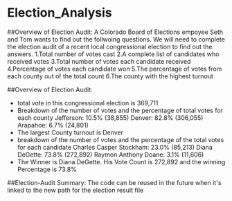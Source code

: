 # Election_Analysis

##Overview of Election Audit:
A Colorado Board of Elections empoyee Seth and Tom wants to find out the follwoing questions. We will need to complete the election audit of a recent local congressional election to find out the answers.
1.Total number of votes cast
2.A complete list of candidates who received votes
3.Total number of votes each candidate received
4.Percentage of votes each candidate won
5.The percentage of votes from each county out of the total count
6.The county with the highest turnout

##Overview of Election Audit:
- total vote in this congressional election is 369,711
- Breakdown of the number of votes and the percentage of total votes for each county 
  Jefferson: 10.5% (38,855)
  Denver: 82.8% (306,055)
  Arapahoe: 6.7% (24,801)
- The largest County turnout is Denver
- breakdown of the number of votes and the percentage of the total votes for each candidate 
  Charles Casper Stockham: 23.0% (85,213)
  Diana DeGette: 73.8% (272,892)
  Raymon Anthony Doane: 3.1% (11,606)
- The Winner is Diana DeGette. His Vote Count is 272,892 and the winning Percentage is 73.8%

##Election-Audit Summary:
The code can be reused in the future when it's linked to the new path for the election result file  
